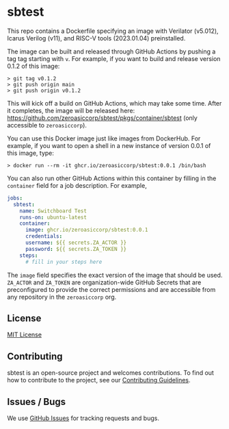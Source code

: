 # sbtest

This repo contains a Dockerfile specifying an image with Verilator (v5.012), Icarus Verilog (v11), and RISC-V tools (2023.01.04) preinstalled.

The image can be built and released through GitHub Actions by pushing a tag tag starting with `v`.  For example, if you want to build and release version 0.1.2 of this image:

```shell
> git tag v0.1.2
> git push origin main
> git push origin v0.1.2
```

This will kick off a build on GitHub Actions, which may take some time.  After it completes, the image will be released here: https://github.com/zeroasiccorp/sbtest/pkgs/container/sbtest (only accessible to `zeroasiccorp`).

You can use this Docker image just like images from DockerHub.  For example, if you want to open a shell in a new instance of version 0.0.1 of this image, type:

```shell
> docker run --rm -it ghcr.io/zeroasiccorp/sbtest:0.0.1 /bin/bash
```

You can also run other GitHub Actions within this container by filling in the `container` field for a job description.  For example,

```yaml
jobs:
  sbtest:
    name: Switchboard Test
    runs-on: ubuntu-latest
    container:
      image: ghcr.io/zeroasiccorp/sbtest:0.0.1
      credentials:
      username: ${{ secrets.ZA_ACTOR }}
      password: ${{ secrets.ZA_TOKEN }}
    steps:
      # fill in your steps here
```

The `image` field specifies the exact version of the image that should be used.  `ZA_ACTOR` and `ZA_TOKEN` are organization-wide GitHub Secrets that are preconfigured to provide the correct permissions and are accessible from any repository in the `zeroasiccorp` org.

## License

[MIT License](LICENSE)

## Contributing

sbtest is an open-source project and welcomes contributions. To find out how to contribute to the project, see our
[Contributing Guidelines](CONTRIBUTING.md).

## Issues / Bugs

We use [GitHub Issues](https://github.com/zeroasiccorp/sbtest/issues) for tracking requests and bugs.
